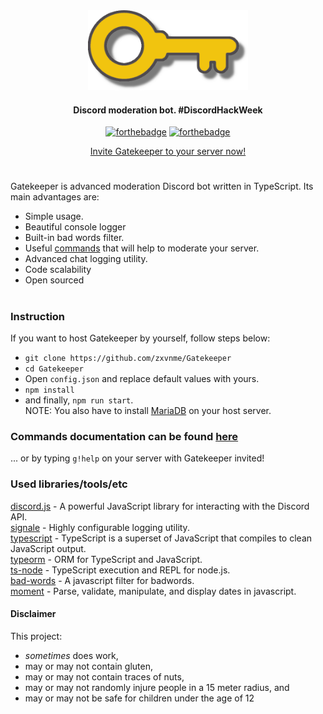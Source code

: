 <div align="center">
<img width="256", height="128" src="resources/logo-transparent-cropped.png" alt="Gatekeeper logo">
<h4>Discord moderation bot. #DiscordHackWeek</h4>

[![forthebadge](https://forthebadge.com/images/badges/check-it-out.svg)](https://forthebadge.com)
[![forthebadge](https://forthebadge.com/images/badges/built-with-love.svg)](https://forthebadge.com)
 <div>
 
 [Invite Gatekeeper to your server now!](https://discordapp.com/api/oauth2/authorize?client_id=592788410951794729&permissions=8&scope=bot)
 
 </div>

</div>

#
Gatekeeper is advanced moderation Discord bot written in TypeScript. Its main advantages are:
* Simple usage.
* Beautiful console logger
* Built-in bad words filter.
* Useful [commands](https://github.com/zxvnme/Gatekeeper/blob/master/DOCUMENTATION.md) that will help to moderate your server.
* Advanced chat logging utility.
* Code scalability
* Open sourced
#

### Instruction
If you want to host Gatekeeper by yourself, follow steps below:
* `git clone https://github.com/zxvnme/Gatekeeper`
* `cd Gatekeeper`
* Open `config.json` and replace default values with yours.
* `npm install`
* and finally, `npm run start`.  
NOTE: You also have to install [MariaDB](https://mariadb.org/) on your host server.

### Commands documentation can be found [here](https://github.com/zxvnme/Gatekeeper/blob/master/DOCUMENTATION.md)
... or by typing `g!help` on your server with Gatekeeper invited!

### Used libraries/tools/etc
[discord.js](https://github.com/discordjs/discord.js/) - A powerful JavaScript library for interacting with the Discord API.   
[signale](https://github.com/klaussinani/signale) - Highly configurable logging utility.  
[typescript](https://github.com/microsoft/TypeScript) - TypeScript is a superset of JavaScript that compiles to clean JavaScript output.  
[typeorm](https://github.com/typeorm/typeorm) - ORM for TypeScript and JavaScript.  
[ts-node](https://github.com/TypeStrong/ts-node) - TypeScript execution and REPL for node.js.  
[bad-words](https://github.com/web-mech/badwords) - A javascript filter for badwords.  
[moment](https://github.com/moment/moment/) - Parse, validate, manipulate, and display dates in javascript.

#### Disclaimer
This project:
- *sometimes* does work,
- may or may not contain gluten,
- may or may not contain traces of nuts,
- may or may not randomly injure people in a 15 meter radius, and
- may or may not be safe for children under the age of 12
